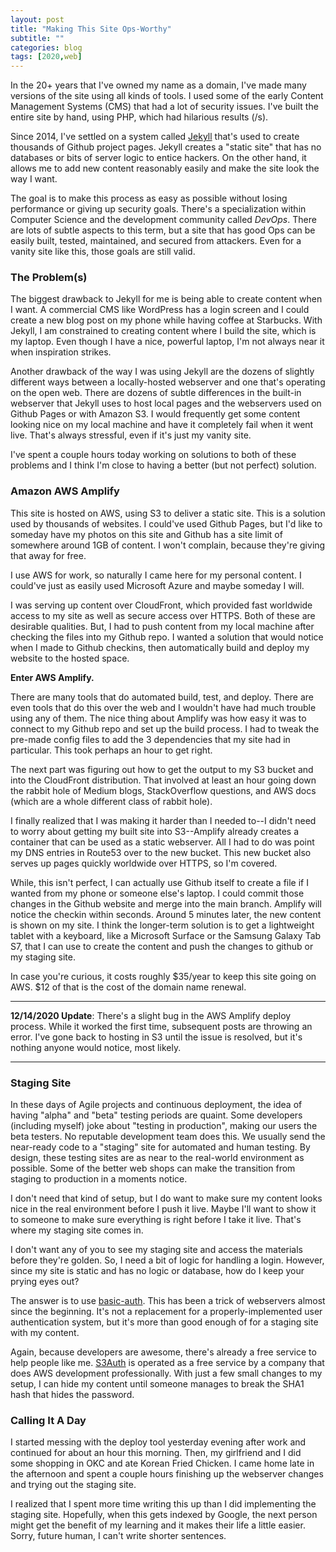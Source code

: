 ```yaml
---
layout: post
title: "Making This Site Ops-Worthy"
subtitle: ""
categories: blog
tags: [2020,web]
---
```


In the 20+ years that I've owned my name as a domain, I've made many versions of the site
using all kinds of tools. I used some of the early Content Management Systems (CMS) that 
had a lot of security issues. I've built the entire site by hand, using PHP, which had 
hilarious results (/s).

<!--more-->

Since 2014, I've settled on a system called [Jekyll](https://jekyllrb.com) that's used to 
create thousands of Github project pages. Jekyll creates a "static site" that has no
databases or bits of server logic to entice hackers. On the other hand, it allows me to
add new content reasonably easily and make the site look the way I want.

The goal is to make this process as easy as possible without losing performance or giving
up security goals. There's a specialization within Computer Science and the development 
community called *DevOps*. There are lots of subtle aspects to this term, but a site that 
has good Ops can be easily built, tested, maintained, and secured from attackers. Even for
a vanity site like this, those goals are still valid.

### The Problem(s) 

The biggest drawback to Jekyll for me is being able to create content when I want. A 
commercial CMS like WordPress has a login screen and I could create a new blog post on 
my phone while having coffee at Starbucks. With Jekyll, I am constrained to creating
content where I build the site, which is my laptop. Even though I have a nice, powerful
laptop, I'm not always near it when inspiration strikes.

Another drawback of the way I was using Jekyll are the dozens of slightly different ways
between a locally-hosted webserver and one that's operating on the open web. There are
dozens of subtle differences in the built-in webserver that Jekyll uses to host local 
pages and the webservers used on Github Pages or with Amazon S3. I would frequently get
some content looking nice on my local machine and have it completely fail when it went
live. That's always stressful, even if it's just my vanity site.

I've spent a couple hours today working on solutions to both of these problems and I think
I'm close to having a better (but not perfect) solution.

### Amazon AWS Amplify

This site is hosted on AWS, using S3 to deliver a static site. This is a solution used by
thousands of websites. I could've used Github Pages, but I'd like to someday have my 
photos on this site and Github has a site limit of somewhere around 1GB of content. I won't
complain, because they're giving that away for free.

I use AWS for work, so naturally I came here for my personal content. I could've just as
easily used Microsoft Azure and maybe someday I will.

I was serving up content over CloudFront, which provided fast worldwide access to my site as
well as secure access over HTTPS. Both of these are desirable qualities. But, I had to push
content from my local machine after checking the files into my Github repo. I wanted a
solution that would notice when I made to Github checkins, then automatically build and
deploy my website to the hosted space.

**Enter AWS Amplify.**

There are many tools that do automated build, test, and deploy. There are even tools that do 
this over the web and I wouldn't have had much trouble using any of them. The nice thing about
Amplify was how easy it was to connect to my Github repo and set up the build process. I had
to tweak the pre-made config files to add the 3 dependencies that my site had in particular.
This took perhaps an hour to get right.

The next part was figuring out how to get the output to my S3 bucket and into the CloudFront
distribution. That involved at least an hour going down the rabbit hole of Medium blogs, 
StackOverflow questions, and AWS docs (which are a whole different class of rabbit hole). 

I finally realized that I was making it harder than I needed to--I didn't need to worry about
getting my built site into S3--Amplify already creates a container that can be used as
a static webserver. All I had to do was point my DNS entries in Route53 over to the new bucket. 
This new bucket also serves up pages quickly worldwide over HTTPS, so I'm covered.

While, this isn't perfect, I can actually use Github itself to create a file if I wanted from
my phone or someone else's laptop. I could commit those changes in the Github website and merge
into the main branch. Amplify will notice the checkin within seconds. Around 5 minutes later,
the new content is shown on my site. I think the longer-term solution is to get a lightweight
tablet with a keyboard, like a Microsoft Surface or the Samsung Galaxy Tab S7, that I can use to 
create the content and push the changes to github or my staging site.

In case you're curious, it costs roughly $35/year to keep this site going on AWS. $12 of that
is the cost of the domain name renewal.

---
**12/14/2020 Update**: There's a slight bug in the AWS Amplify deploy process. While it worked the
first time, subsequent posts are throwing an error. I've gone back to hosting in S3 until the
issue is resolved, but it's nothing anyone would notice, most likely.

---

### Staging Site

In these days of Agile projects and continuous deployment, the idea of having "alpha" and "beta"
testing periods are quaint. Some developers (including myself) joke about "testing in production", 
making our users the beta testers. No reputable development team does this. We usually send the 
near-ready code to a "staging" site for automated and human testing. By design, these testing sites 
are as near to the real-world environment as possible. Some of the better web shops can make the 
transition from staging to production in a moments notice.

I don't need that kind of setup, but I do want to make sure my content looks nice in the
real environment before I push it live. Maybe I'll want to show it to someone to make sure 
everything is right before I take it live. That's where my staging site comes in. 

I don't want any of you to see my staging site and access the materials before they're
golden. So, I need a bit of logic for handling a login. However, since my site is static
and has no logic or database, how do I keep your prying eyes out?

The answer is to use [basic-auth](https://tools.ietf.org/html/rfc2617). This has been a trick 
of webservers almost since the beginning. It's not a replacement for a properly-implemented user 
authentication system, but it's more than good enough of for a staging site with my content.

Again, because developers are awesome, there's already a free service to help people like me.
[S3Auth](https://www.s3auth.com/) is operated as a free service by a company that does AWS
development professionally. With just a few small changes to my setup, I can hide my content
until someone manages to break the SHA1 hash that hides the password.

### Calling It A Day

I started messing with the deploy tool yesterday evening after work and continued for about 
an hour this morning. Then, my girlfriend and I did some shopping in OKC and ate Korean Fried 
Chicken. I came home late in the afternoon and spent a couple hours finishing up the webserver 
changes and trying out the staging site.

I realized that I spent more time writing this up than I did implementing the staging site.
Hopefully, when this gets indexed by Google, the next person might get the benefit of my 
learning and it makes their life a little easier. Sorry, future human, I can't write shorter
sentences.